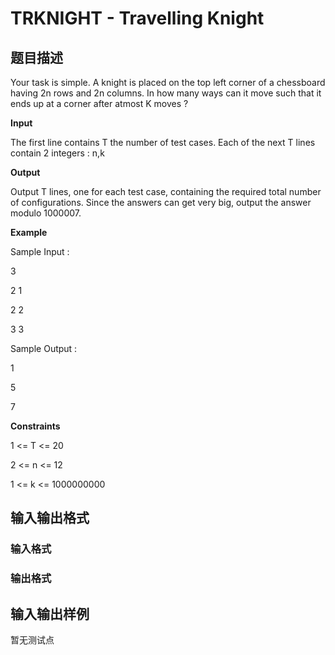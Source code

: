 # TRKNIGHT - Travelling Knight

## 题目描述

Your task is simple. A knight is placed on the top left corner of a chessboard having 2n rows and 2n columns. In how many ways can it move such that it ends up at a corner after atmost K moves ?

**Input**

The first line contains T the number of test cases. Each of the next T lines contain 2 integers : n,k

**Output**

Output T lines, one for each test case, containing the required total number of configurations. Since the answers can get very big, output the answer modulo 1000007.

**Example**

Sample Input :

3

2 1

2 2

3 3

Sample Output :

1

5

7

**Constraints**

1 <= T <= 20

2 <= n <= 12

1 <= k <= 1000000000

## 输入输出格式

### 输入格式

### 输出格式

## 输入输出样例

暂无测试点

